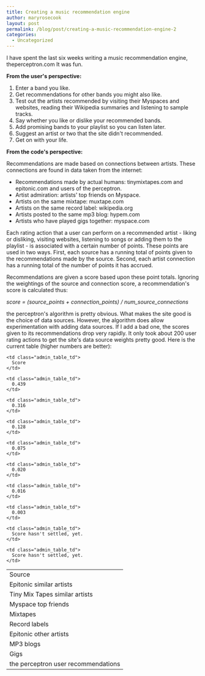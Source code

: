 ```yaml
---
title: Creating a music recommendation engine
author: maryrosecook
layout: post
permalink: /blog/post/creating-a-music-recommendation-engine-2
categories:
  - Uncategorized
---
```

I have spent the last six weeks writing a music recommendation engine, theperceptron.com It was fun.

**From the user's perspective:**

  1. Enter a band you like.
  2. Get recommendations for other bands you might also like.
  3. Test out the artists recommended by visiting their Myspaces and websites, reading their Wikipedia summaries and listening to sample tracks.
  4. Say whether you like or dislike your recommended bands.
  5. Add promising bands to your playlist so you can listen later.
  6. Suggest an artist or two that the site didn't recommended.
  7. Get on with your life.

**From the code's perspective:**

Recommendations are made based on connections between artists. These connections are found in data taken from the internet:

  * Recommendations made by actual humans: tinymixtapes.com and epitonic.com and users of the perceptron.
  * Artist admiration: artists' top friends on Myspace.
  * Artists on the same mixtape: muxtape.com
  * Artists on the same record label: wikipedia.org
  * Artists posted to the same mp3 blog: hypem.com
  * Artists who have played gigs together: myspace.com

Each rating action that a user can perform on a recommended artist - liking or disliking, visiting websites, listening to songs or adding them to the playlist - is associated with a certain number of points. These points are used in two ways. First, each source has a running total of points given to the recommendations made by the source. Second, each artist connection has a running total of the number of points it has accrued.

Recommendations are given a score based upon these point totals. Ignoring the weightings of the source and connection score, a recommendation's score is calculated thus:

*score = (source\_points + connection_points) / num_source_connections*

the perceptron's algorithm is pretty obvious. What makes the site good is the choice of data sources. However, the algorithm does allow experimentation with adding data sources. If I add a bad one, the scores given to its recommendations drop very rapidly. It only took about 200 user rating actions to get the site's data source weights pretty good. Here is the current table (higher numbers are better):

<table class="admin_table">
  <tr>
    <td class="admin_table_td">
      Source
    </td>

    <td class="admin_table_td">
      Score
    </td>
  </tr>

  <tr>
    <td class="admin_table_td">
      Epitonic similar artists
    </td>

    <td class="admin_table_td">
      0.439
    </td>
  </tr>

  <tr>
    <td class="admin_table_td">
      Tiny Mix Tapes similar artists
    </td>

    <td class="admin_table_td">
      0.316
    </td>
  </tr>

  <tr>
    <td class="admin_table_td">
      Myspace top friends
    </td>

    <td class="admin_table_td">
      0.128
    </td>
  </tr>

  <tr>
    <td class="admin_table_td">
      Mixtapes
    </td>

    <td class="admin_table_td">
      0.075
    </td>
  </tr>

  <tr>
    <td class="admin_table_td">
      Record labels
    </td>

    <td class="admin_table_td">
      0.020
    </td>
  </tr>

  <tr>
    <td class="admin_table_td">
      Epitonic other artists
    </td>

    <td class="admin_table_td">
      0.016
    </td>
  </tr>

  <tr>
    <td class="admin_table_td">
      MP3 blogs
    </td>

    <td class="admin_table_td">
      0.003
    </td>
  </tr>

  <tr>
    <td class="admin_table_td">
      Gigs
    </td>

    <td class="admin_table_td">
      Score hasn't settled, yet.
    </td>
  </tr>

  <tr>
    <td class="admin_table_td">
      the perceptron user recommendations
    </td>

    <td class="admin_table_td">
      Score hasn't settled, yet.
    </td>
  </tr>
</table>
